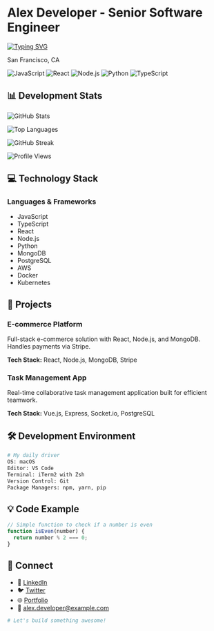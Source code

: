 # Alex Developer - Senior Software Engineer

[![Typing SVG](https://readme-typing-svg.herokuapp.com?font=Fira+Code&pause=1000&color=36BCF7&width=435&lines=Software+Developer;Full+Stack+Engineer;Always+learning+new+things)](https://git.io/typing-svg)

San Francisco, CA

![JavaScript](https://img.shields.io/badge/JavaScript-F7DF1E?style=for-the-badge&logo=javascript&logoColor=black)
![React](https://img.shields.io/badge/React-20232A?style=for-the-badge&logo=react&logoColor=61DAFB)
![Node.js](https://img.shields.io/badge/Node.js-43853D?style=for-the-badge&logo=node.js&logoColor=white)
![Python](https://img.shields.io/badge/Python-3776AB?style=for-the-badge&logo=python&logoColor=white)
![TypeScript](https://img.shields.io/badge/TypeScript-007ACC?style=for-the-badge&logo=typescript&logoColor=white)

## 📊 Development Stats

![GitHub Stats](https://github-readme-stats.vercel.app/api?username=alexdev&show_icons=true&theme=tokyonight&hide_border=true&count_private=true)

![Top Languages](https://github-readme-stats.vercel.app/api/top-langs/?username=alexdev&layout=compact&theme=tokyonight&hide_border=true)

![GitHub Streak](https://github-readme-streak-stats.herokuapp.com/?user=alexdev&theme=tokyonight&hide_border=true)

![Profile Views](https://komarev.com/ghpvc/?username=alexdev&color=blueviolet&style=flat-square&label=Profile+Views)

## 💻 Technology Stack

### Languages & Frameworks
- JavaScript
- TypeScript
- React
- Node.js
- Python
- MongoDB
- PostgreSQL
- AWS
- Docker
- Kubernetes

## 🚀 Projects

### E-commerce Platform
Full-stack e-commerce solution with React, Node.js, and MongoDB.  Handles payments via Stripe.

**Tech Stack:** React, Node.js, MongoDB, Stripe

### Task Management App
Real-time collaborative task management application built for efficient teamwork.

**Tech Stack:** Vue.js, Express, Socket.io, PostgreSQL

## 🛠️ Development Environment

```bash
# My daily driver
OS: macOS
Editor: VS Code
Terminal: iTerm2 with Zsh
Version Control: Git
Package Managers: npm, yarn, pip
```

## 💡 Code Example

```javascript
// Simple function to check if a number is even
function isEven(number) {
  return number % 2 === 0;
}
```

## 🤝 Connect

- 💼 [LinkedIn](https://linkedin.com/in/username)
- 🐦 [Twitter](https://twitter.com/username)
- 🌐 [Portfolio](https://yourwebsite.com)
- 📧 alex.developer@example.com

```bash
# Let's build something awesome!
```